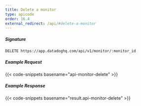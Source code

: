 ```yaml
---
title: Delete a monitor
type: apicode
order: 16.4
external_redirect: /api/#delete-a-monitor
---
```


##### Signature
`DELETE https://app.datadoghq.com/api/v1/monitor/:monitor_id`
##### Example Request
{{< code-snippets basename="api-monitor-delete" >}}
##### Example Response
{{< code-snippets basename="result.api-monitor-delete" >}}